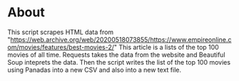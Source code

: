 # About
This script scrapes HTML data from "https://web.archive.org/web/20200518073855/https://www.empireonline.com/movies/features/best-movies-2/"
This article is a lists of the top 100 movies of all time. 
Requests takes the data from the website and Beautiful Soup inteprets the data. 
Then the script writes the list of the top 100 movies using Panadas into a new CSV and also into a new text file.
